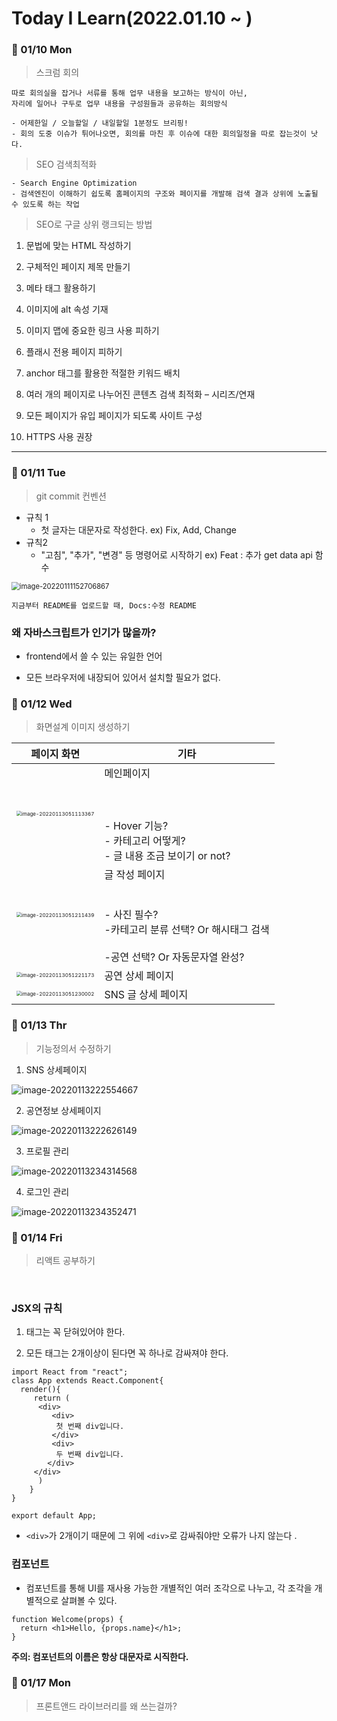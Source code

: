 # Today I Learn(2022.01.10 ~ )



### 📙 01/10 Mon

>  스크럼 회의

```
따로 회의실을 잡거나 서류를 통해 업무 내용을 보고하는 방식이 아닌,
자리에 일어나 구두로 업무 내용을 구성원들과 공유하는 회의방식

- 어제한일 / 오늘할일 / 내일할일 1분정도 브리핑!
- 회의 도중 이슈가 튀어나오면, 회의를 마친 후 이슈에 대한 회의일정을 따로 잡는것이 낫다.
```



> SEO 검색최적화

```
- Search Engine Optimization
- 검색엔진이 이해하기 쉽도록 홈페이지의 구조와 페이지를 개발해 검색 결과 상위에 노출될 수 있도록 하는 작업
```



> SEO로 구글 상위 랭크되는 방법

1. 문법에 맞는 HTML 작성하기 
2. 구체적인 페이지 제목 만들기 
3. 메타 태그 활용하기 
4. 이미지에 alt 속성 기재 
5. 이미지 맵에 중요한 링크 사용 피하기 
6. 플래시 전용 페이지 피하기 
7. anchor 태그를 활용한 적절한 키워드 배치
8. 여러 개의 페이지로 나누어진 콘텐츠 검색 최적화 – 시리즈/연재

9. 모든 페이지가 유입 페이지가 되도록 사이트 구성
10. HTTPS 사용 권장



---

### 📙 01/11 Tue

> git commit 컨벤션



- 규칙 1
  - 첫 글자는 대문자로 작성한다. ex) Fix, Add, Change
- 규칙2
  - "고침", "추가", "변경" 등 명령어로 시작하기 ex) Feat : 추가 get data api 함수



<img src="md-images/image-20220111152706867.png" alt="image-20220111152706867" style="zoom:80%;" />



```
지금부터 README를 업로드할 때, Docs:수정 README
```



### 왜 자바스크립트가 인기가 많을까?

- frontend에서 쓸 수 있는 유일한 언어

- 모든 브라우저에 내장되어 있어서 설치할 필요가 없다.



### 📙 01/12 Wed

> 화면설계 이미지 생성하기



| 페이지 화면                                                  | 기타                                                         |
| ------------------------------------------------------------ | ------------------------------------------------------------ |
| <img src="md-images/image-20220113051113367.png" alt="image-20220113051113367" style="zoom:50%;" /> | 메인페이지<br /><br /><br /><br />- Hover  기능?<br />- 카테고리 어떻게?<br />- 글 내용 조금 보이기 or not? |
| <img src="md-images/image-20220113051211439.png" alt="image-20220113051211439" style="zoom:50%;" /> | 글 작성 페이지<br /><br /> <br />\- 사진 필수?<br />-카테고리 분류 선택? Or 해시태그 검색<br /><br />-공연 선택? Or 자동문자열 완성? |
| <img src="md-images/image-20220113051221173.png" alt="image-20220113051221173" style="zoom:50%;" /> | 공연 상세 페이지                                             |
| <img src="md-images/image-20220113051230002.png" alt="image-20220113051230002" style="zoom:50%;" /> | SNS 글 상세 페이지                                           |



### 📙 01/13 Thr

> 기능정의서 수정하기



1. SNS 상세페이지

![image-20220113222554667](md-images/image-20220113222554667.png)

2. 공연정보 상세페이지

![image-20220113222626149](md-images/image-20220113222626149.png)

3. 프로필 관리

![image-20220113234314568](md-images/image-20220113234314568.png)

4. 로그인 관리

![image-20220113234352471](md-images/image-20220113234352471.png)



### 📙 01/14 Fri

> 리액트 공부하기

​	

### JSX의 규칙

1. 태그는 꼭 닫혀있어야 한다. 

2. 모든 태그는 2개이상이 된다면 꼭 하나로 감싸져야 한다.

```react
import React from "react";
class App extends React.Component{
  render(){
     return (
      <div>
         <div>
          첫 번째 div입니다.
         </div>
         <div>
          두 번째 div입니다.
        </div>
     </div>
      )       
    }
}

export default App; 
```

- `<div>`가 2개이기 때문에 그 위에 `<div>`로 감싸줘야만 오류가 나지 않는다 .



### 컴포넌트

- 컴포넌트를 통해 UI를 재사용 가능한 개별적인 여러 조각으로 나누고, 각 조각을 개별적으로 살펴볼 수 있다.

```react
function Welcome(props) {
  return <h1>Hello, {props.name}</h1>;
}
```

**주의: 컴포넌트의 이름은 항상 대문자로 시직한다.**



### 📙 01/17 Mon

>  프론트앤드 라이브러리를 왜 쓰는걸까?















